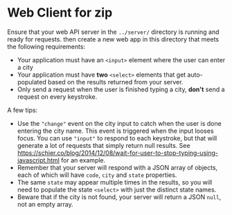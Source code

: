 # Web Client for zip
Ensure that your web API server in the `../server/` directory is running and ready for requests. 
then create a new web app in this directory that meets the following requirements:
- Your application must have an `<input>` element where the user can enter a city
- Your application must have **two** `<select>` elements that get auto-populated based on the results
returned from your server.
- Only send a request when the user is finished typing a city, **don't** send a request on every keystroke. 

A few tips:
- Use the `"change"` event on the city input to catch when the user is done entering the city name.
 This event is triggered when the input looses focus. You can use `"input"` to respond to each keystroke,
  but that will generate a lot of requests that simply return null results. See https://schier.co/blog/2014/12/08/wait-for-user-to-stop-typing-using-javascript.html
  for an example.
- Remember that your server will respond with a JSON array of objects, each of which will have `code`, `city` and 
`state` properties.
- The same `state` may appear multiple times in the results, so you will need to populate the state `<select>` with 
just the distinct state names.
- Beware that if the city is not found, your server will return a JSON `null`, not an empty array.
